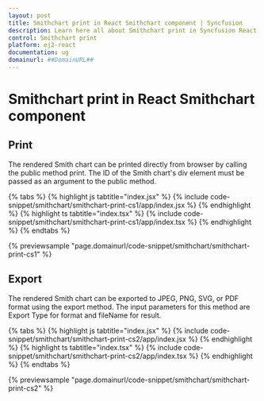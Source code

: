 ```yaml
---
layout: post
title: Smithchart print in React Smithchart component | Syncfusion
description: Learn here all about Smithchart print in Syncfusion React Smithchart component of Syncfusion Essential JS 2 and more.
control: Smithchart print 
platform: ej2-react
documentation: ug
domainurl: ##DomainURL##
---
```


# Smithchart print in React Smithchart component

## Print

The rendered Smith chart can be printed directly from browser by calling the public method print. The ID of the Smith chart's div element must be passed as an argument to the public method.

{% tabs %}
{% highlight js tabtitle="index.jsx" %}
{% include code-snippet/smithchart/smithchart-print-cs1/app/index.jsx %}
{% endhighlight %}
{% highlight ts tabtitle="index.tsx" %}
{% include code-snippet/smithchart/smithchart-print-cs1/app/index.tsx %}
{% endhighlight %}
{% endtabs %}

 {% previewsample "page.domainurl/code-snippet/smithchart/smithchart-print-cs1" %}

## Export

The rendered Smith chart can be exported to JPEG, PNG, SVG, or PDF format using the export method. The input parameters for this method are Export Type for format and fileName for result.

{% tabs %}
{% highlight js tabtitle="index.jsx" %}
{% include code-snippet/smithchart/smithchart-print-cs2/app/index.jsx %}
{% endhighlight %}
{% highlight ts tabtitle="index.tsx" %}
{% include code-snippet/smithchart/smithchart-print-cs2/app/index.tsx %}
{% endhighlight %}
{% endtabs %}

 {% previewsample "page.domainurl/code-snippet/smithchart/smithchart-print-cs2" %}